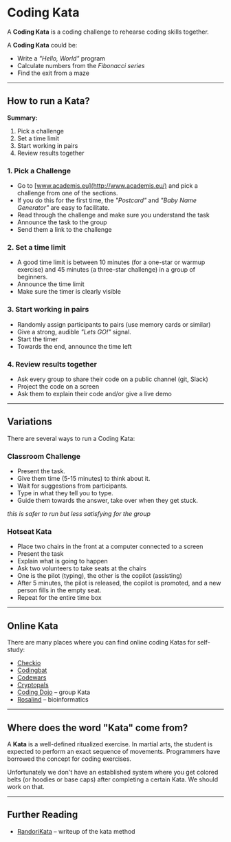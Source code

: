 
# Coding Kata

A **Coding Kata** is a coding challenge to rehearse coding skills together.

A **Coding Kata** could be:

* Write a *"Hello, World"* program
* Calculate numbers from the *Fibonacci series*
* Find the exit from a maze

----

## How to run a Kata?

**Summary:**

1. Pick a challenge
2. Set a time limit
3. Start working in pairs
4. Review results together

### 1. Pick a Challenge

* Go to [www.academis.eu](http://www.academis.eu/) and pick a challenge from one of the sections.
* If you do this for the first time, the *"Postcard"* and *"Baby Name Generator"* are easy to facilitate.
* Read through the challenge and make sure you understand the task
* Announce the task to the group
* Send them a link to the challenge

### 2. Set a time limit

* A good time limit is between 10 minutes (for a one-star or warmup exercise) and 45 minutes (a three-star challenge) in a group of beginners.
* Announce the time limit
* Make sure the timer is clearly visible

### 3. Start working in pairs

* Randomly assign participants to pairs (use memory cards or similar)
* Give a strong, audible *"Lets GO!"* signal.
* Start the timer
* Towards the end, announce the time left

### 4. Review results together

* Ask every group to share their code on a public channel (git, Slack)
* Project the code on a screen
* Ask them to explain their code and/or give a live demo

----

## Variations

There are several ways to run a Coding Kata:

### Classroom Challenge

* Present the task.
* Give them time (5-15 minutes) to think about it.
* Wait for suggestions from participants.
* Type in what they tell you to type.
* Guide them towards the answer, take over when they get stuck.

*this is safer to run but less satisfying for the group*

### Hotseat Kata

* Place two chairs in the front at a computer connected to a screen
* Present the task
* Explain what is going to happen
* Ask two volunteers to take seats at the chairs
* One is the pilot (typing), the other is the copilot (assisting)
* After 5 minutes, the pilot is released, the copilot is promoted, and a new person fills in the empty seat.
* Repeat for the entire time box

----

## Online Kata

There are many places where you can find online coding Katas for self-study:

* [Checkio](https://checkio.org/)
* [Codingbat](http://codingbat.com/)
* [Codewars](http://www.codewars.com)
* [Cryptopals](https://cryptopals.com/)
* [Coding Dojo](http://codingdojo.org/cgi-bin/index.pl?KataCatalogue) – group Kata
* [Rosalind](http://rosalind.info) – bioinformatics

----

## Where does the word "Kata" come from?

A **Kata** is a well-defined ritualized exercise. In martial arts, the student is expected to perform an exact sequence of movements. Programmers have borrowed the concept for coding exercises.

Unfortunately we don't have an established system where you get colored belts (or hoodies or base caps) after completing a certain Kata. We should work on that.

----

## Further Reading

* [RandoriKata](http://codingdojo.org/RandoriKata/) – writeup of the kata method
